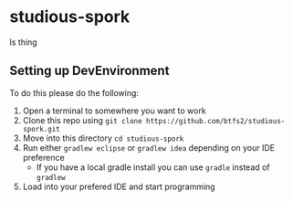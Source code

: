 # studious-spork

Is thing

## Setting up DevEnvironment

To do this please do the following:

1. Open a terminal to somewhere you want to work
2. Clone this repo using `git clone https://github.com/btfs2/studious-spork.git`
3. Move into this directory `cd studious-spork`
4. Run either `gradlew eclipse` or `gradlew idea` depending on your IDE preference
	* If you have a local gradle install you can use `gradle` instead of `gradlew`
5. Load into your prefered IDE and start programming

